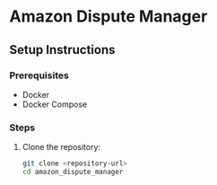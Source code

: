 # Amazon Dispute Manager

## Setup Instructions

### Prerequisites
- Docker
- Docker Compose

### Steps

1. Clone the repository:
   ```bash
   git clone <repository-url>
   cd amazon_dispute_manager
